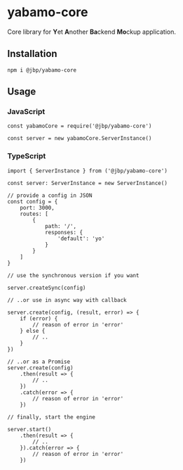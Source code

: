 # yabamo-core

Core library for **Y**et **A**nother **Ba**ckend **Mo**ckup application.


## Installation

```npm i @jbp/yabamo-core```

## Usage

### JavaScript

```
const yabamoCore = require('@jbp/yabamo-core')

const server = new yabamoCore.ServerInstance()
```

### TypeScript

```
import { ServerInstance } from ('@jbp/yabamo-core')

const server: ServerInstance = new ServerInstance()
```

```
// provide a config in JSON
const config = {
    port: 3000,
    routes: [
        {
            path: '/',
            responses: {
                'default': 'yo'
            }
        }
    ]
}

// use the synchronous version if you want

server.createSync(config)

// ..or use in async way with callback

server.create(config, (result, error) => {
    if (error) {
        // reason of error in 'error'
    } else {
        // ..
    }
})

// ..or as a Promise
server.create(config)
    .then(result => {
        // ..
    })
    .catch(error => {
        // reason of error in 'error'
    })

// finally, start the engine

server.start()
    .then(result => {
        // ..
    }).catch(error => {
        // reason of error in 'error'
    })
```